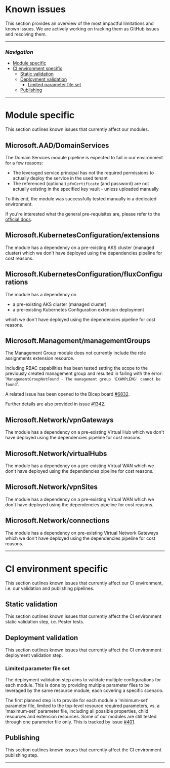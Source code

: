 # Known issues

This section provides an overview of the most impactful limitations and known issues. We are actively working on tracking them as GitHub issues and resolving them.

---

### _Navigation_

- [Module specific](#module-specific)
- [CI environment specific](#ci-environment-specific)
    - [Static validation](#static-validation)
    - [Deployment validation](#deployment-validation)
        - [Limited parameter file set](#limited-parameter-file-set)
    - [Publishing](#publishing)

---

# Module specific

This section outlines known issues that currently affect our modules.

## Microsoft.AAD/DomainServices

The Domain Services module pipeline is expected to fail in our environment for a few reasons:

-  The leveraged service principal has not the required permissions to actually deploy the service in the used tenant
-  The referenced (optional) `pfxCertificate` (and password) are not actually existing in the specified key vault - unless uploaded manually

To this end, the module was successfully tested manually in a dedicated environment.

If you're interested what the general pre-requisites are, please refer to the [official docs](https://docs.microsoft.com/en-us/azure/active-directory-domain-services/tutorial-create-instance#prerequisites).

## Microsoft.KubernetesConfiguration/extensions

The module has a dependency on a pre-existing AKS cluster (managed cluster) which we don't have deployed using the dependencies pipeline for cost reasons.

## Microsoft.KubernetesConfiguration/fluxConfigurations

The module has a dependency on

- a pre-existing AKS cluster (managed cluster)
- a pre-existing Kubernetes Configuration extension deployment

which we don't have deployed using the dependencies pipeline for cost reasons.

## Microsoft.Management/managementGroups

The Management Group module does not currently include the role assignments extension resource.

Including RBAC capabilities has been tested setting the scope to the previously created management group and resulted in failing with the error: '`ManagementGroupNotFound - The management group 'EXAMPLEMG' cannot be found`'.

A related issue has been opened to the Bicep board [#6832](https://github.com/Azure/bicep/issues/6832).

Further details are also provided in issue [#1342](https://github.com/Azure/ResourceModules/issues/1342).

## Microsoft.Network/vpnGateways

The module has a dependency on a pre-existing Virtual Hub which we don't have deployed using the dependencies pipeline for cost reasons.

## Microsoft.Network/virtualHubs

The module has a dependency on a pre-existing Virtual WAN which we don't have deployed using the dependencies pipeline for cost reasons.

## Microsoft.Network/vpnSites

The module has a dependency on a pre-existing Virtual WAN which we don't have deployed using the dependencies pipeline for cost reasons.

## Microsoft.Network/connections

The module has a dependency on pre-existing Virtual Network Gateways which we don't have deployed using the dependencies pipeline for cost reasons.

---

# CI environment specific

This section outlines known issues that currently affect our CI environment, i.e. our validation and publishing pipelines.

## Static validation

This section outlines known issues that currently affect the CI environment static validation step, i.e. Pester tests.

## Deployment validation

This section outlines known issues that currently affect the CI environment deployment validation step.

### Limited parameter file set

The deployment validation step aims to validate multiple configurations for each module. This is done by providing multiple parameter files to be leveraged by the same resource module, each covering a specific scenario.

The first planned step is to provide for each module a 'minimum-set' parameter file, limited to the top-level resource required parameters, vs. a 'maximum-set' parameter file, including all possible properties, child resources and extension resources. Some of our modules are still tested through one parameter file only. This is tracked by issue [#401](https://github.com/Azure/ResourceModules/issues/401).

## Publishing

This section outlines known issues that currently affect the CI environment publishing step.

---
